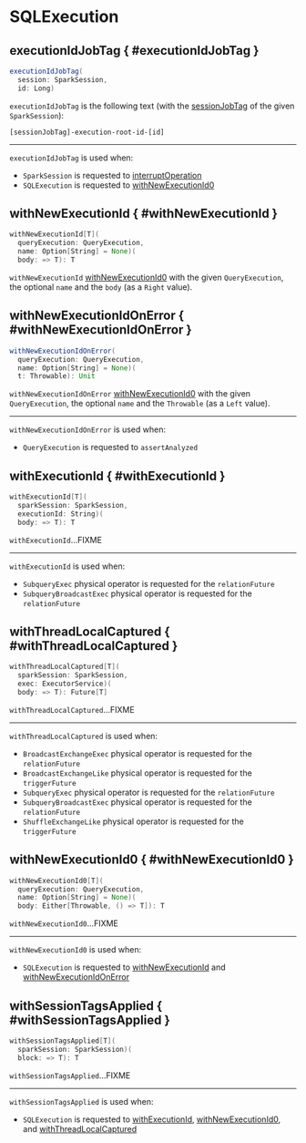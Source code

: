 # SQLExecution

## executionIdJobTag { #executionIdJobTag }

```scala
executionIdJobTag(
  session: SparkSession,
  id: Long)
```

`executionIdJobTag` is the following text (with the [sessionJobTag](SparkSession.md#sessionJobTag) of the given `SparkSession`):

```text
[sessionJobTag]-execution-root-id-[id]
```

---

`executionIdJobTag` is used when:

* `SparkSession` is requested to [interruptOperation](#interruptOperation)
* `SQLExecution` is requested to [withNewExecutionId0](#withNewExecutionId0)

## withNewExecutionId { #withNewExecutionId }

```scala
withNewExecutionId[T](
  queryExecution: QueryExecution,
  name: Option[String] = None)(
  body: => T): T
```

`withNewExecutionId` [withNewExecutionId0](#withNewExecutionId0) with the given `QueryExecution`, the optional `name` and the `body` (as a `Right` value).

## withNewExecutionIdOnError { #withNewExecutionIdOnError }

```scala
withNewExecutionIdOnError(
  queryExecution: QueryExecution,
  name: Option[String] = None)(
  t: Throwable): Unit
```

`withNewExecutionIdOnError` [withNewExecutionId0](#withNewExecutionId0) with the given `QueryExecution`, the optional `name` and the `Throwable` (as a `Left` value).

---

`withNewExecutionIdOnError` is used when:

* `QueryExecution` is requested to `assertAnalyzed`

## withExecutionId { #withExecutionId }

```scala
withExecutionId[T](
  sparkSession: SparkSession,
  executionId: String)(
  body: => T): T
```

`withExecutionId`...FIXME

---

`withExecutionId` is used when:

* `SubqueryExec` physical operator is requested for the `relationFuture`
* `SubqueryBroadcastExec` physical operator is requested for the `relationFuture`

## withThreadLocalCaptured { #withThreadLocalCaptured }

```scala
withThreadLocalCaptured[T](
  sparkSession: SparkSession,
  exec: ExecutorService)(
  body: => T): Future[T]
```

`withThreadLocalCaptured`...FIXME

---

`withThreadLocalCaptured` is used when:

* `BroadcastExchangeExec` physical operator is requested for the `relationFuture`
* `BroadcastExchangeLike` physical operator is requested for the `triggerFuture`
* `SubqueryExec` physical operator is requested for the `relationFuture`
* `SubqueryBroadcastExec` physical operator is requested for the `relationFuture`
* `ShuffleExchangeLike` physical operator is requested for the `triggerFuture`

## withNewExecutionId0 { #withNewExecutionId0 }

```scala
withNewExecutionId0[T](
  queryExecution: QueryExecution,
  name: Option[String] = None)(
  body: Either[Throwable, () => T]): T
```

`withNewExecutionId0`...FIXME

---

`withNewExecutionId0` is used when:

* `SQLExecution` is requested to [withNewExecutionId](#withNewExecutionId) and [withNewExecutionIdOnError](#withNewExecutionIdOnError)

## withSessionTagsApplied { #withSessionTagsApplied }

```scala
withSessionTagsApplied[T](
  sparkSession: SparkSession)(
  block: => T): T
```

`withSessionTagsApplied`...FIXME

---

`withSessionTagsApplied` is used when:

* `SQLExecution` is requested to [withExecutionId](#withExecutionId), [withNewExecutionId0](#withNewExecutionId0), and [withThreadLocalCaptured](#withThreadLocalCaptured)
